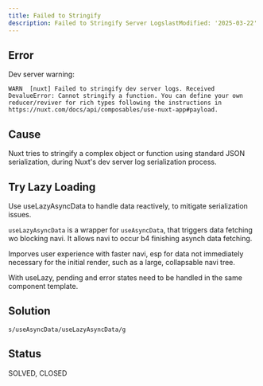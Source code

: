 ```yaml
---
title: Failed to Stringify
description: Failed to Stringify Server LogslastModified: '2025-03-22'
---
```


## Error

 Dev server warning:

 ```log
 WARN  [nuxt] Failed to stringify dev server logs. Received DevalueError: Cannot stringify a function. You can define your own reducer/reviver for rich types following the instructions in https://nuxt.com/docs/api/composables/use-nuxt-app#payload.
 ```

## Cause

 Nuxt tries to stringify a complex object or function using standard JSON serialization, during Nuxt's dev server log serialization process.

## Try Lazy Loading

Use useLazyAsyncData to handle data reactively, to mitigate serialization issues.

`useLazyAsyncData` is a wrapper for `useAsyncData`, that triggers data fetching wo blocking navi.  It allows navi to occur b4 finishing asynch data fetching.

Imporves user experience with faster navi, esp for data not immediately necessary for the initial render, such as a large, collapsable navi tree.

With useLazy, pending and error states need to be handled in the same component template.

## Solution

`s/useAsyncData/useLazyAsyncData/g`

## Status

SOLVED, CLOSED
